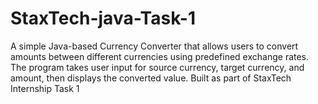 # StaxTech-java-Task-1
A simple Java-based Currency Converter that allows users to convert amounts between different currencies using predefined exchange rates. The program takes user input for source currency, target currency, and amount, then displays the converted value. Built as part of StaxTech Internship Task 1
